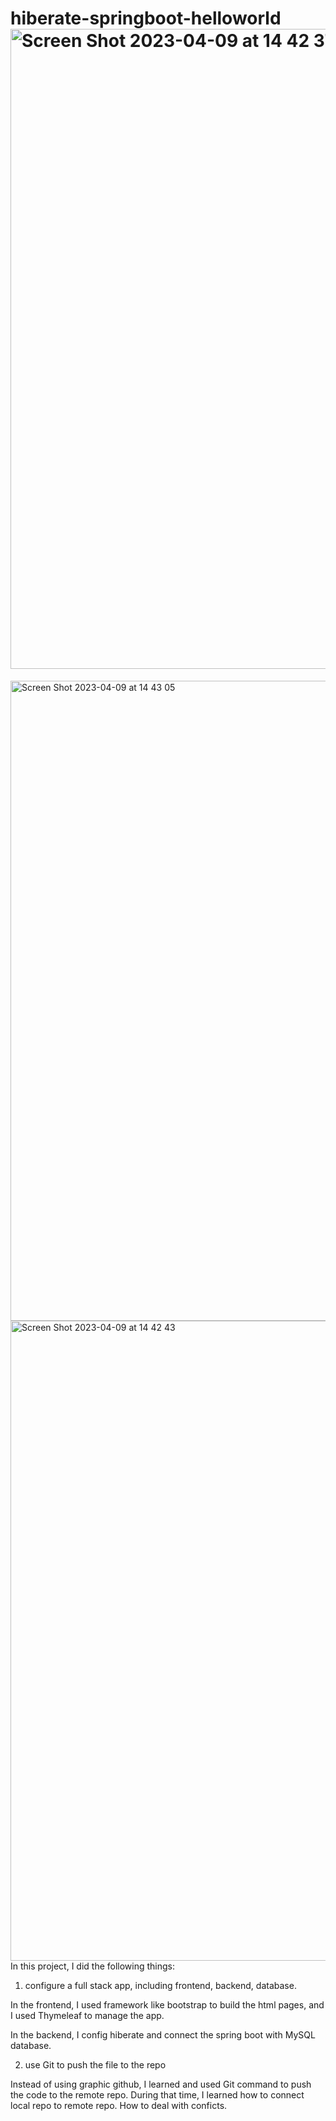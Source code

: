 # hiberate-springboot-helloworld<img width="1024" alt="Screen Shot 2023-04-09 at 14 42 37" src="https://user-images.githubusercontent.com/94505781/230791113-2353192b-f748-4dfc-b8e5-525d76e2d712.png">
<img width="1024" alt="Screen Shot 2023-04-09 at 14 43 05" src="https://user-images.githubusercontent.com/94505781/230791122-f3678998-38ad-4c59-9f8d-8d773cb34185.png">
<img width="1024" alt="Screen Shot 2023-04-09 at 14 42 43" src="https://user-images.githubusercontent.com/94505781/230791125-9906c92f-526b-4af1-9ec6-b71543efbfab.png">
In this project, I did the following things:

1. configure a full stack app, including frontend, backend, database.

In the frontend, I used framework like bootstrap to build the html pages, and I used Thymeleaf to manage the app.

In the backend, I config hiberate and connect the spring boot with MySQL database.

2. use Git to push the file to the repo

Instead of using graphic github, I learned and used Git command to push the code to the remote repo. During that time, I learned how to connect local repo to remote repo.
How to deal with conficts.
